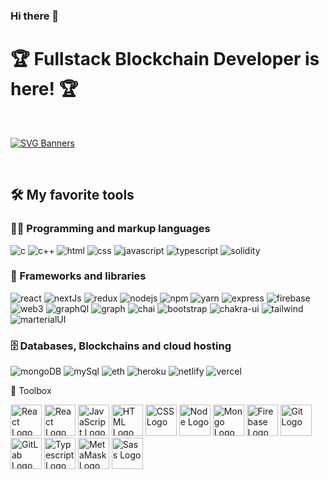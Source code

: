 ### Hi there 👋
# 🏆 Fullstack Blockchain Developer is here! 🏆
<br>

[![SVG Banners](https://svg-banners.vercel.app/api?type=glitch&text1=WAGMI🤹&width=1200&height=400)](https://github.com/Akshay090/svg-banners)

<br>


## 🛠️ My favorite tools

### 👨‍💻 Programming and markup languages

<p>
    <img alt="c" src="https://img.shields.io/badge/C-00599C?style=for-the-badge&logo=c&logoColor=white">
    <img alt="c++" src="https://img.shields.io/badge/C%2B%2B-00599C?style=for-the-badge&logo=c%2B%2B&logoColor=white">
    <img alt="html" src="https://img.shields.io/badge/HTML5-E34F26?style=for-the-badge&logo=html5&logoColor=white">
    <img alt="css" src="https://img.shields.io/badge/CSS3-1572B6?style=for-the-badge&logo=css3&logoColor=white">
    <img alt="javascript" src="https://img.shields.io/badge/JavaScript-323330?style=for-the-badge&logo=javascript&logoColor=F7DF1E">
    <img alt="typescript" src="https://img.shields.io/badge/TypeScript-007ACC?style=for-the-badge&logo=typescript&logoColor=white">
    <img alt="solidity" src="https://img.shields.io/badge/Solidity-e6e6e6?style=for-the-badge&logo=solidity&logoColor=black">
</p>

### 🧰 Frameworks and libraries

<p>
    <img alt="react" src="https://img.shields.io/badge/React-20232A?style=for-the-badge&logo=react&logoColor=61DAFB">
    <img alt="nextJs" src="https://img.shields.io/badge/next.js-000000?style=for-the-badge&logo=nextdotjs&logoColor=white">
    <img alt="redux" src="https://img.shields.io/badge/Redux-593D88?style=for-the-badge&logo=redux&logoColor=white">
    <img alt="nodejs" src="https://img.shields.io/badge/Node.js-339933?style=for-the-badge&logo=nodedotjs&logoColor=white">
    <img alt="npm" src="https://img.shields.io/badge/npm-CB3837?style=for-the-badge&logo=npm&logoColor=white">
    <img alt="yarn" src="https://img.shields.io/badge/Yarn-2C8EBB?style=for-the-badge&logo=yarn&logoColor=white">
    <img alt="express" src="https://img.shields.io/badge/Express.js-000000?style=for-the-badge&logo=express&logoColor=white">
    <img alt="firebase" src="https://img.shields.io/badge/firebase-ffca28?style=for-the-badge&logo=firebase&logoColor=black">
    <img alt="web3" src="https://img.shields.io/badge/web3.js-F16822?style=for-the-badge&logo=web3.js&logoColor=white">
    <img alt="graphQl" src="https://img.shields.io/badge/Apollo%20GraphQL-311C87?&style=for-the-badge&logo=Apollo%20GraphQL&logoColor=white">
    <img alt="graph" src="https://img.shields.io/badge/GraphQl-E10098?style=for-the-badge&logo=graphql&logoColor=white">
    <img alt="chai" src="https://img.shields.io/badge/chai-A30701?style=for-the-badge&logo=chai&logoColor=white">
    <img alt="bootstrap" src="https://img.shields.io/badge/Bootstrap-563D7C?style=for-the-badge&logo=bootstrap&logoColor=white">
    <img alt="chakra-ui" src="https://img.shields.io/badge/Chakra--UI-319795?style=for-the-badge&logo=chakra-ui&logoColor=white">
    <img alt="tailwind" src="https://img.shields.io/badge/Tailwind_CSS-38B2AC?style=for-the-badge&logo=tailwind-css&logoColor=white">
    <img alt="marterialUI" src="https://img.shields.io/badge/Material%20UI-007FFF?style=for-the-badge&logo=mui&logoColor=white">
</p>

### 🗄️ Databases, Blockchains and cloud hosting

<p>

<img alt="mongoDB" src="https://img.shields.io/badge/MongoDB-4EA94B?style=for-the-badge&logo=mongodb&logoColor=white">
<img alt="mySql" src="https://img.shields.io/badge/MySQL-005C84?style=for-the-badge&logo=mysql&logoColor=white">
<img alt="eth" src="https://img.shields.io/badge/Ethereum-3C3C3D?style=for-the-badge&logo=Ethereum&logoColor=white">
<img alt="heroku" src="https://img.shields.io/badge/Heroku-430098?style=for-the-badge&logo=heroku&logoColor=white">
<img alt="netlify" src="https://img.shields.io/badge/Netlify-00C7B7?style=for-the-badge&logo=netlify&logoColor=white">
<img alt="vercel" src="https://img.shields.io/badge/Vercel-000000?style=for-the-badge&logo=vercel&logoColor=white">

</p>
 🧰 Toolbox

<img src="https://cdn.worldvectorlogo.com/logos/react-2.svg" alt="React Logo" width="50" height="50"/> <img src="https://cdn.worldvectorlogo.com/logos/solidity.svg" alt="React Logo" width="50" height="50"/> <img src="https://cdn.worldvectorlogo.com/logos/logo-javascript.svg" alt="JavaScript Logo" width="50" height="50"/> <img src="https://cdn.worldvectorlogo.com/logos/html-1.svg" alt="HTML Logo" width="50" height="50"/> <img src="https://cdn.worldvectorlogo.com/logos/css-3.svg" alt="CSS Logo" width="50" height="50"/> <img src="https://cdn.worldvectorlogo.com/logos/nodejs-icon.svg" alt="Node Logo" width="50" height="50"/> <img src="https://cdn.worldvectorlogo.com/logos/mongodb-icon-1.svg" alt="Mongo Logo" width="50" height="50"/> <img src="https://cdn.worldvectorlogo.com/logos/firebase-1.svg" alt="Firebase Logo" width="50" height="50"/> <img src="https://cdn.worldvectorlogo.com/logos/git-icon.svg" alt="Git Logo" width="50" height="50"/> <img src="https://cdn.worldvectorlogo.com/logos/gitlab.svg" alt="GitLab Logo" width="50" height="50"> <img src="https://cdn.worldvectorlogo.com/logos/typescript.svg" alt="Typescript Logo" width="50" height="50"> <img src="https://cdn.worldvectorlogo.com/logos/metamask.svg" alt="MetaMask Logo" width="50" height="50"> <img src="https://cdn.worldvectorlogo.com/logos/sass-1.svg" alt="Sass Logo" width="50" height="50">


